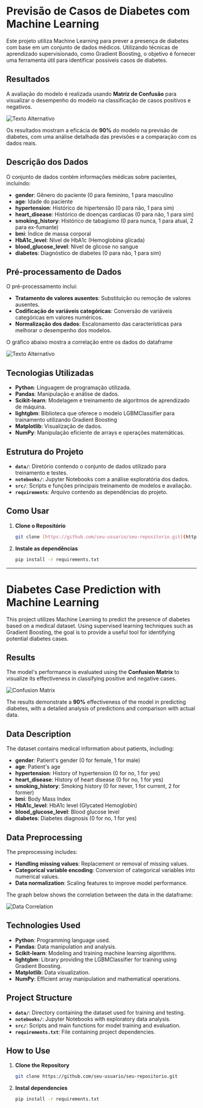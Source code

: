 # Previsão de Casos de Diabetes com Machine Learning

Este projeto utiliza Machine Learning para prever a presença de diabetes com base em um conjunto de dados médicos. Utilizando técnicas de aprendizado supervisionado, como Gradient Boosting, o objetivo é fornecer uma ferramenta útil para identificar possíveis casos de diabetes.

## Resultados

A avaliação do modelo é realizada usando **Matriz de Confusão** para visualizar o desempenho do modelo na classificação de casos positivos e negativos.

![Texto Alternativo](./data/results/matriz-de-confusao.png)


Os resultados mostram a eficácia de **90%** do modelo na previsão de diabetes, com uma análise detalhada das previsões e a comparação com os dados reais.

## Descrição dos Dados

O conjunto de dados contém informações médicas sobre pacientes, incluindo:

- **gender**: Gênero do paciente (0 para feminino, 1 para masculino
- **age**: Idade do paciente
- **hypertension**: Histórico de hipertensão (0 para não, 1 para sim)
- **heart_disease**: Histórico de doenças cardíacas (0 para não, 1 para sim)
- **smoking_history**: Histórico de tabagismo (0 para nunca, 1 para atual, 2 para ex-fumante)
- **bmi**: Índice de massa corporal
- **HbA1c_level**: Nível de HbA1c (Hemoglobina glicada)
- **blood_glucose_level**: Nível de glicose no sangue
- **diabetes**: Diagnóstico de diabetes (0 para não, 1 para sim)

## Pré-processamento de Dados

O pré-processamento inclui:

- **Tratamento de valores ausentes**: Substituição ou remoção de valores ausentes.
- **Codificação de variáveis categóricas**: Conversão de variáveis categóricas em valores numéricos.
- **Normalização dos dados**: Escalonamento das características para melhorar o desempenho dos modelos.

O gráfico abaixo mostra a correlação entre os dados do dataframe

![Texto Alternativo](./data/results/output.png)



## Tecnologias Utilizadas

- **Python**: Linguagem de programação utilizada.
- **Pandas**: Manipulação e análise de dados.
- **Scikit-learn**: Modelagem e treinamento de algoritmos de aprendizado de máquina.
- **lightgbm**: Biblioteca que oferece o modelo LGBMClassifier para trainamento utilizando Gradient Boosting
- **Matplotlib**: Visualização de dados.
- **NumPy**: Manipulação eficiente de arrays e operações matemáticas.

## Estrutura do Projeto

- **`data/`**: Diretório contendo o conjunto de dados utilizado para treinamento e testes.
- **`notebooks/`**: Jupyter Notebooks com a análise exploratória dos dados.
- **`src/`**: Scripts e funções principais treinamento de modelos e avaliação.
- **`requirements`**: Arquivo contendo as dependências do projeto.



## Como Usar

1. **Clone o Repositório**

   ```bash
   git clone [https://github.com/seu-usuario/seu-repositorio.git](https://github.com/murilorrs/Diabetes-Prediction-System.git)
   
2. **Instale as dependências**

   ```bash
   pip install -r requirements.txt

***

# Diabetes Case Prediction with Machine Learning

This project utilizes Machine Learning to predict the presence of diabetes based on a medical dataset. Using supervised learning techniques such as Gradient Boosting, the goal is to provide a useful tool for identifying potential diabetes cases.

## Results

The model's performance is evaluated using the **Confusion Matrix** to visualize its effectiveness in classifying positive and negative cases.

![Confusion Matrix](./data/results/matriz-de-confusao.png)

The results demonstrate a **90%** effectiveness of the model in predicting diabetes, with a detailed analysis of predictions and comparison with actual data.

## Data Description

The dataset contains medical information about patients, including:

- **gender**: Patient's gender (0 for female, 1 for male)
- **age**: Patient's age
- **hypertension**: History of hypertension (0 for no, 1 for yes)
- **heart_disease**: History of heart disease (0 for no, 1 for yes)
- **smoking_history**: Smoking history (0 for never, 1 for current, 2 for former)
- **bmi**: Body Mass Index
- **HbA1c_level**: HbA1c level (Glycated Hemoglobin)
- **blood_glucose_level**: Blood glucose level
- **diabetes**: Diabetes diagnosis (0 for no, 1 for yes)

## Data Preprocessing

The preprocessing includes:

- **Handling missing values**: Replacement or removal of missing values.
- **Categorical variable encoding**: Conversion of categorical variables into numerical values.
- **Data normalization**: Scaling features to improve model performance.

The graph below shows the correlation between the data in the dataframe:

![Data Correlation](./data/results/output.png)

## Technologies Used

- **Python**: Programming language used.
- **Pandas**: Data manipulation and analysis.
- **Scikit-learn**: Modeling and training machine learning algorithms.
- **lightgbm**: Library providing the LGBMClassifier for training using Gradient Boosting.
- **Matplotlib**: Data visualization.
- **NumPy**: Efficient array manipulation and mathematical operations.

## Project Structure

- **`data/`**: Directory containing the dataset used for training and testing.
- **`notebooks/`**: Jupyter Notebooks with exploratory data analysis.
- **`src/`**: Scripts and main functions for model training and evaluation.
- **`requirements.txt`**: File containing project dependencies.

## How to Use

1. **Clone the Repository**

   ```bash
   git clone https://github.com/seu-usuario/seu-repositorio.git

2. **Instal dependencies**

   ```bash
   pip install -r requirements.txt
